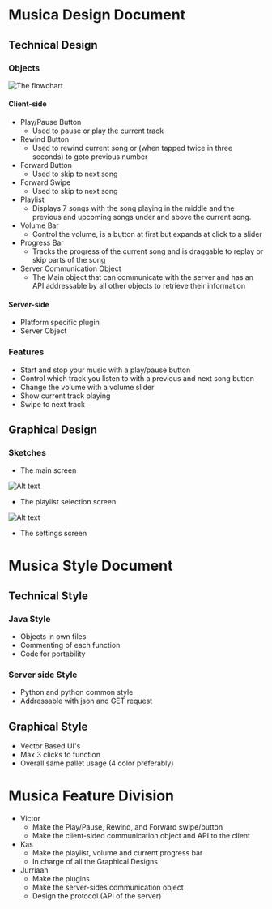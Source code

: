 # Musica Design Document

## Technical Design

### Objects

![The flowchart](http://5.135.191.67/technicalflowchart.jpg "The Flowchart")

#### Client-side

* Play/Pause Button
    * Used to pause or play the current track
* Rewind Button
    * Used to rewind current song or (when tapped twice in three seconds) to goto
    previous number
* Forward Button
    * Used to skip to next song
* Forward Swipe
    * Used to skip to next song
* Playlist
    * Displays 7 songs with the song playing in the middle and the previous and
    upcoming songs under and above the current song.
* Volume Bar
    * Control the volume, is a button at first but expands at click to a slider
* Progress Bar
    * Tracks the progress of the current song and is draggable to replay or skip
    parts of the song
* Server Communication Object
    * The Main object that can communicate with the server and has an API
    addressable by all other objects to retrieve their information

#### Server-side

* Platform specific plugin
* Server Object

### Features

*  Start and stop your music with a play/pause button                                            
*  Control which track you listen to with a previous and next song button
*  Change the volume with a volume slider
*  Show current track playing
*  Swipe to next track

## Graphical Design

### Sketches

* The main screen

![Alt text](http://5.135.191.67/main.png "The Main Screen")

* The playlist selection screen

![Alt text](http://5.135.191.67/settings.png "The Settings Screen")

* The settings screen

# Musica Style Document

## Technical Style

### Java Style

* Objects in own files
* Commenting of each function
* Code for portability

### Server side Style

* Python and python common style
* Addressable with json and GET request

## Graphical Style

* Vector Based UI's
* Max 3 clicks to function
* Overall same pallet usage (4 color preferably)

# Musica Feature Division

* Victor
    * Make the Play/Pause, Rewind, and Forward swipe/button
    * Make the client-sided communication object and API to the client
* Kas
    * Make the playlist, volume and current progress bar
    * In charge of all the Graphical Designs
* Jurriaan
    * Make the plugins
    * Make the server-sides communication object
    * Design the protocol (API of the server)
